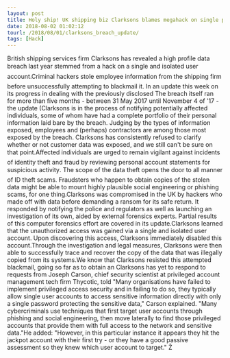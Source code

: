 ```yaml
---
layout: post
title: Holy ship! UK shipping biz Clarksons blames megahack on single point of pwnage
date: 2018-08-02 01:02:12
tourl: /2018/08/01/clarksons_breach_update/
tags: [Hack]
---
```

British shipping services firm Clarksons has revealed a high profile data breach last year stemmed from a hack on a single and isolated user account.Criminal hackers stole employee information from the shipping firm before unsuccessfully attempting to blackmail it. In an update this week on its progress in dealing with the previously disclosed The breach itself ran for more than five months - between 31 May 2017 until November 4 of '17 - the update (Clarksons is in the process of notifying potentially affected individuals, some of whom have had a complete portfolio of their personal information laid bare by the breach. Judging by the types of information exposed, employees and (perhaps) contractors are among those most exposed by the breach. Clarksons has consistently refused to clarify whether or not customer data was exposed, and we still can't be sure on that point.Affected individuals are urged to remain vigilant against incidents of identity theft and fraud by reviewing personal account statements for suspicious activity. The scope of the data theft opens the door to all manner of ID theft scams. Fraudsters who happen to obtain copies of the stolen data might be able to mount highly plausible social engineering or phishing scams, for one thing.Clarksons was compromised in the UK by hackers who made off with data before demanding a ransom for its safe return. It responded by notifying the police and regulators as well as launching an investigation of its own, aided by external forensics experts. Partial results of this computer forensics effort are covered in its update.Clarksons learned that the unauthorized access was gained via a single and isolated user account. Upon discovering this access, Clarksons immediately disabled this account.Through the investigation and legal measures, Clarksons were then able to successfully trace and recover the copy of the data that was illegally copied from its systems.We know that Clarksons resisted this attempted blackmail, going so far as to obtain an Clarksons has yet to respond to requests from Joseph Carson, chief security scientist at privileged account management tech firm Thycotic, told "Many organisations have failed to implement privileged access security and in failing to do so, they typically allow single user accounts to access sensitive information directly with only a single password protecting the sensitive data," Carson explained. "Many cybercriminals use techniques that first target user accounts through phishing and social engineering, then move laterally to find those privileged accounts that provide them with full access to the network and sensitive data."He added: "However, in this particular instance it appears they hit the jackpot account with their first try - or they have a good passive assessment so they knew which user account to target." Ž